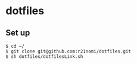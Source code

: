 # dotfiles
## Set up
```
$ cd ~/
$ git clone git@github.com:r21nomi/dotfiles.git
$ sh dotfiles/dotfilesLink.sh
```
